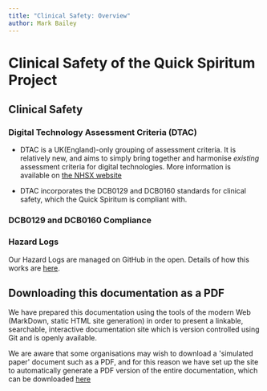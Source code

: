 ```yaml
---
title: "Clinical Safety: Overview"
author: Mark Bailey
---
```


# Clinical Safety of the Quick Spiritum Project

## Clinical Safety

### Digital Technology Assessment Criteria (DTAC)

* DTAC is a UK(England)-only grouping of assessment criteria. It is relatively new, and aims to simply bring together and harmonise _existing_ assessment criteria for digital technologies. More information is available on [the NHSX website](https://www.nhsx.nhs.uk/key-tools-and-info/digital-technology-assessment-criteria-dtac/)

* DTAC incorporates the DCB0129 and DCB0160 standards for clinical safety, which the Quick Spiritum is compliant with.

### DCB0129 and DCB0160 Compliance

### Hazard Logs

Our Hazard Logs are managed on GitHub in the open. Details of how this works are [here](hazard-log.md).

## Downloading this documentation as a PDF

We have prepared this documentation using the tools of the modern Web (MarkDown, static HTML site generation) in order to present a linkable, searchable, interactive documentation site which is version controlled using Git and is openly available.

We are aware that some organisations may wish to download a 'simulated paper' document such as a PDF, and for this reason we have set up the site to automatically generate a PDF version of the entire documentation, which can be downloaded [here](./download.md)